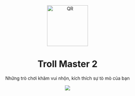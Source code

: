 <div align="center">
  <img src="https://user-images.githubusercontent.com/87349335/146358904-432ceef0-0a41-4ec2-992e-d0848921f60f.png" width="128" alt="QR" />
   <h1>Troll Master 2</h1>
   <p>Những trò chơi khăm vui nhộn, kích thích sự tò mò của bạn</p>
   <img src="https://user-images.githubusercontent.com/87349335/146783714-50df3a4d-a904-4cbe-983b-d34d5adff9ae.png" />
</div>
